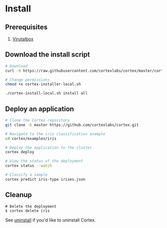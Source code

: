 # Install

## Prerequisites

1. [Virutalbox](virtualbox.md)

## Download the install script

<!-- CORTEX_VERSION_MINOR -->

```bash
# Download
curl -O https://raw.githubusercontent.com/cortexlabs/cortex/master/cortex-installer-local.sh

# Change permissions
chmod +x cortex-installer-local.sh

./cortex-install-local.sh install all
```

## Deploy an application

<!-- CORTEX_VERSION_MINOR -->

```bash
# Clone the Cortex repository
git clone -b master https://github.com/cortexlabs/cortex.git

# Navigate to the iris classification example
cd cortex/examples/iris

# Deploy the application to the cluster
cortex deploy

# View the status of the deployment
cortex status --watch

# Classify a sample
cortex predict iris-type irises.json
```

## Cleanup

```
# Delete the deployment
$ cortex delete iris
```

See [uninstall](uninstall.md) if you'd like to uninstall Cortex.
